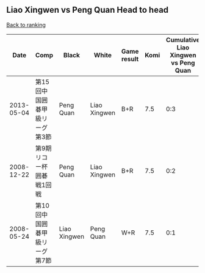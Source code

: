 ## Liao Xingwen vs Peng Quan Head to head

[Back to ranking](../../index.md)




| **Date** | **Comp** | **Black** | **White** | **Game result** | **Komi** | **Cumulative Liao Xingwen vs Peng Quan** | **Liao Xingwen streak** | **Peng Quan streak** | 
| --- | --- | --- | --- | --- | --- | --- | --- | --- |
| 2013-05-04 | 第15回中国囲碁甲級リーグ第3節 | Peng Quan | Liao Xingwen | B+R | 7.5 | 0:3 | 0 | 3 | 
| 2008-12-22 | 第9期リコー杯囲碁戦1回戦 | Peng Quan | Liao Xingwen | B+R | 7.5 | 0:2 | 0 | 2 | 
| 2008-05-24 | 第10回中国囲碁甲級リーグ第7節 | Liao Xingwen | Peng Quan | W+R | 7.5 | 0:1 | 0 | 1 |




